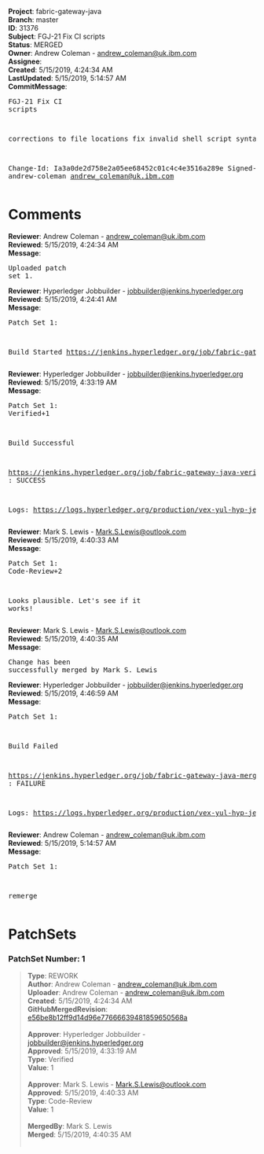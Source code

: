 <strong>Project</strong>: fabric-gateway-java<br><strong>Branch</strong>: master<br><strong>ID</strong>: 31376<br><strong>Subject</strong>: FGJ-21 Fix CI scripts<br><strong>Status</strong>: MERGED<br><strong>Owner</strong>: Andrew Coleman - andrew_coleman@uk.ibm.com<br><strong>Assignee</strong>:<br><strong>Created</strong>: 5/15/2019, 4:24:34 AM<br><strong>LastUpdated</strong>: 5/15/2019, 5:14:57 AM<br><strong>CommitMessage</strong>:<br><pre>FGJ-21 Fix CI scripts

corrections to file locations
fix invalid shell script syntax

Change-Id: Ia3a0de2d758e2a05ee68452c01c4c4e3516a289e
Signed-off-by: andrew-coleman <andrew_coleman@uk.ibm.com>
</pre><h1>Comments</h1><strong>Reviewer</strong>: Andrew Coleman - andrew_coleman@uk.ibm.com<br><strong>Reviewed</strong>: 5/15/2019, 4:24:34 AM<br><strong>Message</strong>: <pre>Uploaded patch set 1.</pre><strong>Reviewer</strong>: Hyperledger Jobbuilder - jobbuilder@jenkins.hyperledger.org<br><strong>Reviewed</strong>: 5/15/2019, 4:24:41 AM<br><strong>Message</strong>: <pre>Patch Set 1:

Build Started https://jenkins.hyperledger.org/job/fabric-gateway-java-verify-x86_64/20/</pre><strong>Reviewer</strong>: Hyperledger Jobbuilder - jobbuilder@jenkins.hyperledger.org<br><strong>Reviewed</strong>: 5/15/2019, 4:33:19 AM<br><strong>Message</strong>: <pre>Patch Set 1: Verified+1

Build Successful 

https://jenkins.hyperledger.org/job/fabric-gateway-java-verify-x86_64/20/ : SUCCESS

Logs: https://logs.hyperledger.org/production/vex-yul-hyp-jenkins-3/fabric-gateway-java-verify-x86_64/20</pre><strong>Reviewer</strong>: Mark S. Lewis - Mark.S.Lewis@outlook.com<br><strong>Reviewed</strong>: 5/15/2019, 4:40:33 AM<br><strong>Message</strong>: <pre>Patch Set 1: Code-Review+2

Looks plausible. Let's see if it works!</pre><strong>Reviewer</strong>: Mark S. Lewis - Mark.S.Lewis@outlook.com<br><strong>Reviewed</strong>: 5/15/2019, 4:40:35 AM<br><strong>Message</strong>: <pre>Change has been successfully merged by Mark S. Lewis</pre><strong>Reviewer</strong>: Hyperledger Jobbuilder - jobbuilder@jenkins.hyperledger.org<br><strong>Reviewed</strong>: 5/15/2019, 4:46:59 AM<br><strong>Message</strong>: <pre>Patch Set 1:

Build Failed 

https://jenkins.hyperledger.org/job/fabric-gateway-java-merge-x86_64/12/ : FAILURE

Logs: https://logs.hyperledger.org/production/vex-yul-hyp-jenkins-3/fabric-gateway-java-merge-x86_64/12</pre><strong>Reviewer</strong>: Andrew Coleman - andrew_coleman@uk.ibm.com<br><strong>Reviewed</strong>: 5/15/2019, 5:14:57 AM<br><strong>Message</strong>: <pre>Patch Set 1:

remerge</pre><h1>PatchSets</h1><h3>PatchSet Number: 1</h3><blockquote><strong>Type</strong>: REWORK<br><strong>Author</strong>: Andrew Coleman - andrew_coleman@uk.ibm.com<br><strong>Uploader</strong>: Andrew Coleman - andrew_coleman@uk.ibm.com<br><strong>Created</strong>: 5/15/2019, 4:24:34 AM<br><strong>GitHubMergedRevision</strong>: [e56be8b12ff9d14d96e77666639481859650568a](https://github.com/hyperledger-gerrit-archive/fabric-gateway-java/commit/e56be8b12ff9d14d96e77666639481859650568a)<br><br><strong>Approver</strong>: Hyperledger Jobbuilder - jobbuilder@jenkins.hyperledger.org<br><strong>Approved</strong>: 5/15/2019, 4:33:19 AM<br><strong>Type</strong>: Verified<br><strong>Value</strong>: 1<br><br><strong>Approver</strong>: Mark S. Lewis - Mark.S.Lewis@outlook.com<br><strong>Approved</strong>: 5/15/2019, 4:40:33 AM<br><strong>Type</strong>: Code-Review<br><strong>Value</strong>: 1<br><br><strong>MergedBy</strong>: Mark S. Lewis<br><strong>Merged</strong>: 5/15/2019, 4:40:35 AM<br><br></blockquote>